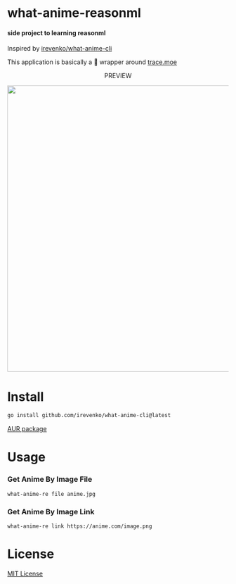 # what-anime-reasonml

#### side project to learning reasonml
Inspired by [irevenko/what-anime-cli](https://github.com/irevenko/what-anime-cli)

This application is basically a 🍬 wrapper around <a href="https://github.com/soruly/trace.moe">trace.moe </a>
<p align="center">PREVIEW</p>
<p align="center"><img src="./anime_images/record/demo.gif" width="650"></p>

# Install 

```bash
go install github.com/irevenko/what-anime-cli@latest
```

[AUR package](https://aur.archlinux.org/packages/what-anime-cli-git)

# Usage 
### Get Anime By Image File 

`what-anime-re file anime.jpg`

### Get Anime By Image Link 

`what-anime-re link https://anime.com/image.png` <br>

# License 

[MIT License](https://tldrlegal.com/license/mit-license)